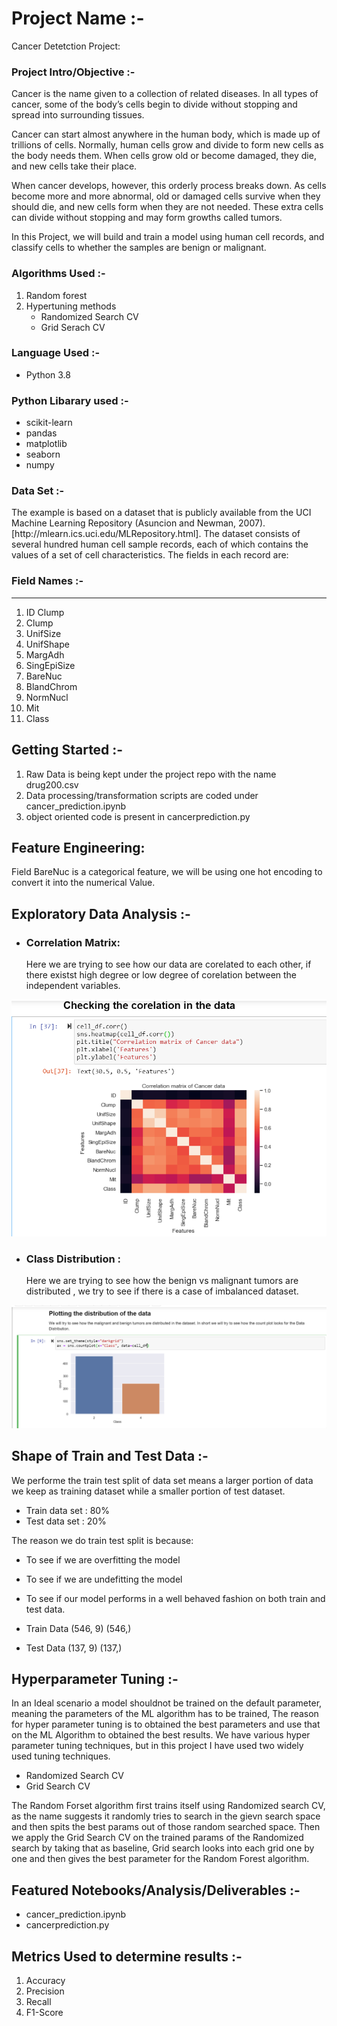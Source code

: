 # Project Name :-
Cancer Detetction Project: 

### Project Intro/Objective :-
Cancer is the name given to a collection of related diseases. In all types of cancer, some of the body’s cells begin to divide without stopping and spread into surrounding tissues.

Cancer can start almost anywhere in the human body, which is made up of trillions of cells. Normally, human cells grow and divide to form new cells as the body needs them. When cells grow old or become damaged, they die, and new cells take their place.

When cancer develops, however, this orderly process breaks down. As cells become more and more abnormal, old or damaged cells survive when they should die, and new cells form when they are not needed. These extra cells can divide without stopping and may form growths called tumors.

In this Project, we will build and train a model using human cell records, and classify cells to whether the samples are benign or malignant. 


### Algorithms Used :-
1. Random forest
2. Hypertuning methods
    - Randomized Search CV
    - Grid Serach CV

### Language Used :-
- Python 3.8
### Python Libarary used :-
- scikit-learn
- pandas
- matplotlib
- seaborn
- numpy

### Data Set :- 
<p> The example is based on a dataset that is publicly available from the UCI Machine Learning Repository (Asuncion and Newman, 2007).[http://mlearn.ics.uci.edu/MLRepository.html]. The dataset consists of several hundred human cell sample records, each of which contains the values of a set of cell characteristics. The fields in each record are: </p>

### Field Names :-
----------------------------------------
1. ID	Clump       
2. Clump	        
3. UnifSize	    
4. UnifShape	    
5. MargAdh	    
6. SingEpiSize	
7. BareNuc	    
8. BlandChrom	    
9. NormNucl	    
10. Mit	        
11. Class	        

## Getting Started :-

1. Raw Data is being kept under the project repo with the name drug200.csv    
2. Data processing/transformation scripts are coded under cancer_prediction.ipynb
3. object oriented code is present in cancerprediction.py

## Feature Engineering:
   Field BareNuc is a categorical feature, we will be using one hot encoding to convert it into the numerical Value.
   
## Exploratory Data Analysis :-
- ### Correlation Matrix: 
     Here we are trying to see how our data are corelated to each other, if there existst high degree or low degree
      of corelation between the independent variables.
      
![](Images/Capture.PNG)

- ### Class Distribution : 
     Here we are trying to see how the benign vs malignant tumors are distributed , 
      we try to see if there is a case of imbalanced dataset.

![](Images/Capture_cancer.PNG)


## Shape of Train and Test Data :-
   We performe the train test split of data set means a larger portion of data we keep as training dataset while a smaller portion of test dataset.
   - Train data set : 80%
   - Test data set : 20% 
   
   The reason we do train test split is because:
   - To see if we are overfitting the model
   - To see if we are undefitting the model
   - To see if our model performs in a well behaved fashion on both train and test data.

- Train Data (546, 9) (546,)
- Test Data (137, 9) (137,)

## Hyperparameter Tuning :-
   In an Ideal scenario a model shouldnot be trained on the default parameter, meaning the parameters of the ML algorithm has to be trained,
   The reason for hyper parameter tuning is to obtained the best parameters and use that on the ML Algorithm to obtained the best results.
   We have various hyper parameter tuning techniques, but in this project I have used two widely used tuning techniques.
   - Randomized Search CV
   - Grid Search CV
   
   The Random Forset algorithm first trains itself using Randomized search CV, as the name suggests it randomly tries to search in the gievn search space
   and then spits the best params out of those random searched space.
   Then we apply the Grid Search CV on the trained params of the Randomized search by taking that as baseline, Grid search looks into each grid one by one and then
   gives the best parameter for the Random Forest algorithm.


## Featured Notebooks/Analysis/Deliverables :-
- cancer_prediction.ipynb
- cancerprediction.py


## Metrics Used to determine results :-
1. Accuracy <br/>
2. Precision <br/>
3. Recall <br/>
4. F1-Score <br/>
